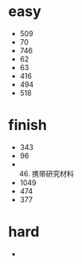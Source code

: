 # easy

- 509
- 70
- 746
- 62
- 63
- 416
- 494
- 518



# finish

- 343
- 96
- 46. 携带研究材料
- 1049
- 474
- 377

# hard

- 